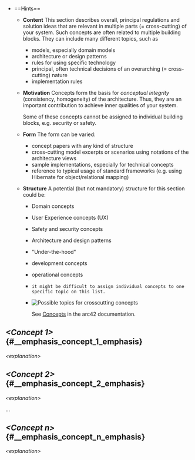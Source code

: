 - ==Hints==
	- **Content**
	  This section describes overall, principal regulations and solution ideas that are relevant in multiple parts (= cross-cutting) of your system. Such concepts are often related to multiple building blocks. They can include many different topics, such as
		- models, especially domain models
		- architecture or design patterns
		- rules for using specific technology
		- principal, often technical decisions of an overarching (=  cross-cutting) nature
		- implementation rules
	- **Motivation**
	  Concepts form the basis for *conceptual integrity* (consistency, homogeneity) of the architecture. Thus, they are an important contribution to achieve inner qualities of your system.
	  
	  Some of these concepts cannot be assigned to individual building blocks, e.g. security or safety.
	- **Form**
	  The form can be varied:
		- concept papers with any kind of structure
		- cross-cutting model excerpts or scenarios using notations of the architecture views
		- sample implementations, especially for technical concepts
		- reference to typical usage of standard frameworks (e.g. using Hibernate for object/relational mapping)
	- **Structure**
	  A potential (but not mandatory) structure for this section could be:
		- Domain concepts
		- User Experience concepts (UX)
		- Safety and security concepts
		- Architecture and design patterns
		- \"Under-the-hood\"
		- development concepts
		- operational concepts
		- ```Note
		  it might be difficult to assign individual concepts to one
		  specific topic on this list.
		- ![Possible topics for crosscutting
		  concepts](images/08-Crosscutting-Concepts-Structure-EN.png)
		  
		  See [Concepts](https://docs.arc42.org/section-8/) in the arc42
		  documentation.
## *\<Concept 1>* {#__emphasis_concept_1_emphasis}

*\<explanation>*
## *\<Concept 2>* {#__emphasis_concept_2_emphasis}

*\<explanation>*

...
## *\<Concept n>* {#__emphasis_concept_n_emphasis}

*\<explanation>*
